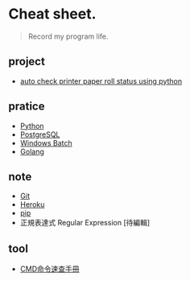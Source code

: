 # Cheat sheet.

> Record my program life.

## project
- [auto check printer paper roll status using python](https://github.com/daoxuewu/pyserial_printer_paperstatus)

## pratice
- [Python](python/python.md)
- [PostgreSQL](PostgreSQL/PostgreSQL.md)
- [Windows Batch](windows_batch_file/BAT.md)
- [Golang](Golang/Golang.md)

## note
- [Git](git_cheat_sheet.md)
- [Heroku](heroku_CLI.md)
- [pip](python/python_pip.md)
- 正規表達式 Regular Expression  [待編輯]

## tool
- [CMD命令速查手冊](http://www.cas.idv.tw/Documents/Micorsoft/CMDManual/CMD%E5%91%BD%E4%BB%A4%E9%80%9F%E6%9F%A5%E6%89%8B%E5%86%8A.asp)

